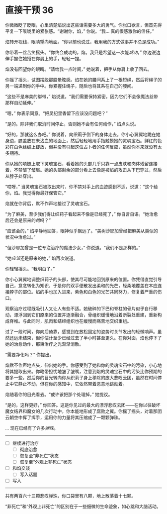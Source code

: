 # 直接干预 36

你微微眨了眨眼，心里清楚焰说出这些话需要多大的勇气。你张口欲言，但首先得平复一下喉咙里的紧张感。“谢谢你，焰，” 你说。“我... 真的很感激你的信任。”

焰转开视线，眼睛望向地面。“你以前也说过，我用我的方式做事并不总是成功。”

你带着一丝苦笑摇头。“你终会成功的，焰。我只是希望这一次能*成功*，” 你边说边伸手握住她搭在你肩上的手，轻轻一捏。

焰没有回望你的眼睛。“请给我一点时间，” 她说着，把手从你肩上收了回去。

你摇了摇头，试图摆脱那股晕眩感。焰在她的腰间系上了一根短绳，然后将绳子的另一端递到你的手中。你紧握住绳子，随后也将其系在自己的腰间。

“这些不是麻美的绑带，” 焰说道。“我们需要保持紧密，因为它们不会像魔法丝带那样自动延伸。”

“嗯，” 你表示同意。“把吴纪里香留下应该没问题吧？”

“是的。除非我们取消时间停止，否则她不会有任何动作，” 焰点头说。

“好的，那就这么办吧。” 你说着，向织莉子倒下的身体走去。你小心翼翼地跪在她身边，膝盖放在未沾血的地面上，然后轻轻地用手指触摸她的灵魂宝石。鲜红的色彩在白色丝绸上绽放，但并没有引起这位占卜者的任何反应，虽然你本来就没有太多期待。

你从她的项链上取下灵魂宝石，看着她的头部几乎只靠一点皮肤和肉体残留连接着，不禁皱了皱眉。她的头部剩余的部分看上去像是被焰的攻击从下巴穿过，然后从脖子处穿出。

“哎呀，” 当灵魂宝石被取出来时，你不禁对手上的血迹感到不适，说道：“这个给你，焰。我觉得你最好保管它。”

焰就在你背后，默不作声地接过了灵魂宝石。

“为了麻美，至少我们得让织莉子看起来不像是已经死了，” 你自言自语。“她治愈后还会是原来的*她*吗？”

“应该会的，” 焰平静地回答，眼神似乎飘远了。“美树沙耶加曾经把麻美从类似的状况中治愈过。”

“但沙耶加曾是一位专注治疗的魔法少女，” 你说道。“我们不是那样的。”

“她*应该*还是原来的她，” 焰再次说道。

你轻轻摇头。“我明白了。”

你小心翼翼地调整织莉子的头部，使其尽可能地回到原来的位置。你凭借直觉引导自己，意念转化为知识，于是你的双手便散发出柔和的光芒，轻柔地覆盖在本应连接脖子的部位。焰的手也加入进来，紫色和白色的光芒共同努力，修复着严重的伤口。

观察治疗过程既吸引人又让人有些不适。她破碎的下巴和脊柱的骨片似乎自行移动，漂浮回到它们原来的位置并逐渐融合，骨组织缓慢地沿着断裂处重建，重新构成脊椎。与此同时，肌肉和结缔组织也在缓慢而痛苦地交织重组。

过了一段时间，你向后倚靠，感觉到在放松固定的姿势时关节发出的轻微响声。虽然还远未结束，但你估计至少已经过去了半小时甚至更久。在你对面，焰也停下了她的治愈动作，那束治疗之光渐渐消散。

“需要净化吗？” 你提出。

焰默不作声地点头，伸出她的手。你感受到了她和你的灵魂宝石中的污染，小心地将其提取出来。你略带担忧地皱了皱嘴，注意到焰的灵魂宝石中的污染比你预期的要多一些，然后你的目光转向你从织莉子身上移除的庞大悲叹云团，虽然在时间停止中它静止不动，但在你的感知中，它依然带着恶意地跳动着。

焰随着你的目光看去。“或许该把那个处理掉，” 她提议。

“是的，这样更好，” 你回答。这是你见过的最大的漂浮悲叹云团——在你以往破坏魔女结界和魔女的几次行动中，你本能地形成了腐败之翼。你摇了摇头，对着那团云朝空中挥了挥手，运用你的力量将其压缩成了一颗颗弹珠。

... 现在已经有了许多*弹珠*。

---

- [ ] 继续进行治疗
  - [ ] 彻底治愈
  - [ ] 恢复至“非死亡”状态
  - [ ] 恢复至“外观上非死亡”状态
- [ ] 和焰交谈
  - [ ] 写入话题
- [ ] 写入

---

共有两百六十三颗悲叹弹珠，你口袋里有八颗，地上散落着十七颗。

“非死亡”和“外观上非死亡”的区别在于一些细微的生命迹象，如心跳和大脑活动。
